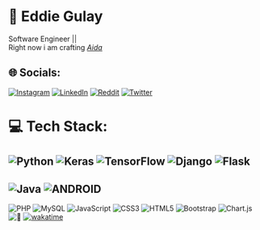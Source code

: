 # 💫 Eddie Gulay
Software Engineer || <br>
Right now i am crafting [*Aida*](https://github.com/aida-llc)  


## 🌐 Socials:
[![Instagram](https://img.shields.io/badge/Instagram-%23E4405F.svg?logo=Instagram&logoColor=white)](https://instagram.com/eddiegulay) [![LinkedIn](https://img.shields.io/badge/LinkedIn-%230077B5.svg?logo=linkedin&logoColor=white)](https://linkedin.com/in/eddiegulay) [![Reddit](https://img.shields.io/badge/Reddit-%23FF4500.svg?logo=Reddit&logoColor=white)](https://reddit.com/user/eddiegulay) [![Twitter](https://img.shields.io/badge/Twitter-%231DA1F2.svg?logo=Twitter&logoColor=white)](https://twitter.com/eddiegulay) 

# 💻 Tech Stack:
![Python](https://img.shields.io/badge/python-3670A0?style=plastic&logo=python&logoColor=ffdd54)  ![Keras](https://img.shields.io/badge/Keras-%23D00000.svg?style=plastic&logo=Keras&logoColor=white) ![TensorFlow](https://img.shields.io/badge/TensorFlow-%23FF6F00.svg?style=plastic&logo=TensorFlow&logoColor=white) 
![Django](https://img.shields.io/badge/django-%23092E20.svg?style=plastic&logo=django&logoColor=white) ![Flask](https://img.shields.io/badge/flask-%23000.svg?style=plastic&logo=flask&logoColor=white) 
---
![Java](https://img.shields.io/badge/java-%23ED8B00.svg?style=plastic&logo=java&logoColor=white) ![ANDROID](https://img.shields.io/badge/android-%2320232a.svg?style=plastic&logo=android&logoColor=%a4c639) 
---
![PHP](https://img.shields.io/badge/php-%23777BB4.svg?style=plastic&logo=php&logoColor=white)  ![MySQL](https://img.shields.io/badge/mysql-%2300f.svg?style=plastic&logo=mysql&logoColor=white) ![JavaScript](https://img.shields.io/badge/javascript-%23323330.svg?style=plastic&logo=javascript&logoColor=%23F7DF1E) ![CSS3](https://img.shields.io/badge/css3-%231572B6.svg?style=plastic&logo=css3&logoColor=white) ![HTML5](https://img.shields.io/badge/html5-%23E34F26.svg?style=plastic&logo=html5&logoColor=white)  ![Bootstrap](https://img.shields.io/badge/bootstrap-%23563D7C.svg?style=plastic&logo=bootstrap&logoColor=white) ![Chart.js](https://img.shields.io/badge/chart.js-F5788D.svg?style=plastic&logo=chart.js&logoColor=white)  ![👀](https://komarev.com/ghpvc/?username=eddiegulay) [![wakatime](https://wakatime.com/badge/user/c17e0c16-7ca7-48f4-8213-69d36c20d717.svg)](https://wakatime.com/@c17e0c16-7ca7-48f4-8213-69d36c20d717)
